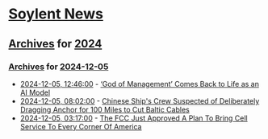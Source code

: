# [Soylent News](../../../README.md)

## [Archives](../../index.md) for [2024](../index.md)

### [Archives](../../index.md) for [2024-12-05](index.md)

* [2024-12-05, 12:46:00](https://soylentnews.org/article.pl?sid=24/12/04/0359231&from=rss) - [‘God of Management’ Comes Back to Life as an AI Model](https://soylentnews.org/article.pl?sid=24/12/04/0359231&from=rss)
* [2024-12-05, 08:02:00](https://soylentnews.org/article.pl?sid=24/12/04/0334213&from=rss) - [Chinese Ship's Crew Suspected of Deliberately Dragging Anchor for 100 Miles to Cut Baltic Cables](https://soylentnews.org/article.pl?sid=24/12/04/0334213&from=rss)
* [2024-12-05, 03:17:00](https://soylentnews.org/article.pl?sid=24/12/04/0318248&from=rss) - [The FCC Just Approved A Plan To Bring Cell Service To Every Corner Of America](https://soylentnews.org/article.pl?sid=24/12/04/0318248&from=rss)
